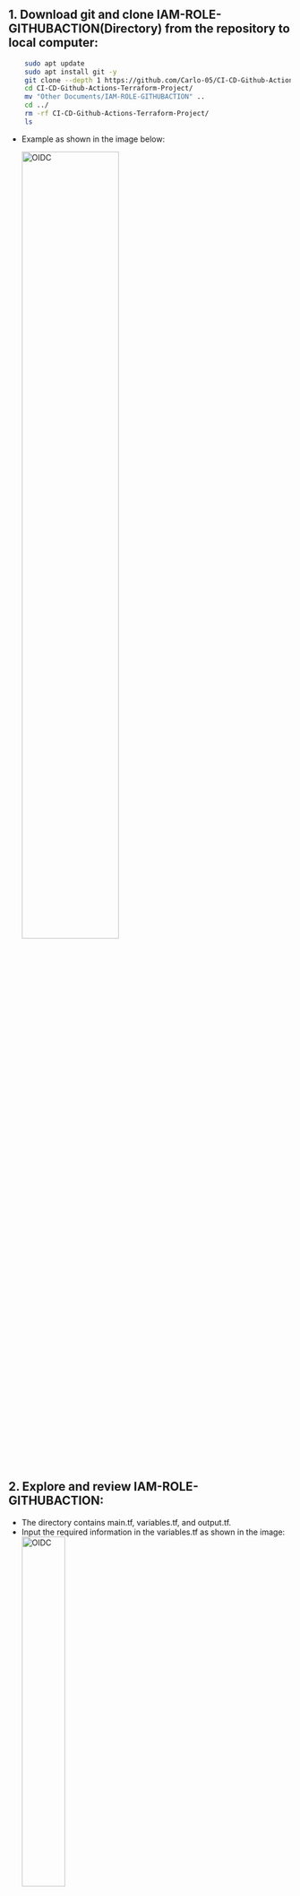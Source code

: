 ## **1.	Download git and clone IAM-ROLE-GITHUBACTION(Directory) from the repository to local computer:**

```bash
    sudo apt update
    sudo apt install git -y 
    git clone --depth 1 https://github.com/Carlo-05/CI-CD-Github-Actions-Terraform-Project.git
    cd CI-CD-Github-Actions-Terraform-Project/
    mv "Other Documents/IAM-ROLE-GITHUBACTION" ..
    cd ../
    rm -rf CI-CD-Github-Actions-Terraform-Project/
    ls
```
-   Example as shown in the image below:

    <div align="left">
    <img src="https://github.com/Carlo-05/CI-CD-Github-Actions-Terraform-Project/blob/main/Other%20Documents/Picture/IAM-ROLE-GITHUBACTION.png?raw=true" alt="OIDC"style="width: 60%; height: auto;">
    </div>

## **2.	Explore and review IAM-ROLE-GITHUBACTION:**
-	The directory contains main.tf, variables.tf, and output.tf.
-   Input the required information in the variables.tf as shown in the image:
    <div align="left">
    <img src="https://github.com/Carlo-05/CI-CD-Github-Actions-Terraform-Project/blob/main/Other%20Documents/Picture/HowTo_OIDC_variables-tf.png?raw=true" alt="OIDC"style="width: 40%; height: auto;">
    </div>
-   For more information about OIDC configuration for AWS, visit this [website](https://docs.github.com/en/actions/how-tos/secure-your-work/security-harden-deployments/oidc-in-aws).
-   As for the thumbprint used in the configuration. Here is the [link](https://github.blog/changelog/2022-01-13-github-actions-update-on-oidc-based-deployments-to-aws/).
    -   The OIDC thumbprint is the hashed identifier of the IdP’s SSL certificate. It ensures AWS trusts only the genuine GitHub OIDC provider when exchanging tokens for temporary credentials.

## **3.	Proceed applying the configuration:**
-	Before running any terraform commands, make sure you are inside the IAM-ROLE-GITHUBACTION directory.
-   Initializes the IAM-ROLE-GITHUBACTION directory and downloads the required provider plugins by executing this code:
```bash
    terraform init
```
-   Once the configuration has been initialized, the next step is to provision the infrastructure:
```bash
    terraform apply -auto-approve
```
-   Take note of the output **IAM role arn**. We will use it for Github Action configuration.
## **4.	Proceed to create repository secret and environmental secrets:**
-	Navigate through your forked repository in Github.
    
    <div align="left">
    <img src="https://github.com/Carlo-05/CI-CD-Github-Actions-Terraform-Project/blob/main/Other%20Documents/Picture/Secrets%20and%20variables_1.png?raw=true" alt="SecretsAndVariables "style="width: 40%; height: auto;">
    </div>

-   Select **Actions** from Secrets and variables.

    <div align="left">
    <img src="https://github.com/Carlo-05/CI-CD-Github-Actions-Terraform-Project/blob/main/Other%20Documents/Picture/Secrets%20and%20variables_2.png?raw=true" alt="SecretsAndVariables "style="width: 40%; height: auto;">
    </div>

-   Create a **new repository secret**.
    -   **Repository secrets** are secure credentials shared by all workflows in a repository.

    <div align="left">
    <img src="https://github.com/Carlo-05/CI-CD-Github-Actions-Terraform-Project/blob/main/Other%20Documents/Picture/Secrets%20and%20variables_3.png?raw=true" alt="SecretsAndVariables "style="width: 40%; height: auto;">
    </div>

    -   Insert the **IAM-ROLE-GITHUBACTION arn** as the value of IAM_ROLE_ARN from number 3. 

    <div align="left">
    <img src="https://github.com/Carlo-05/CI-CD-Github-Actions-Terraform-Project/blob/main/Other%20Documents/Picture/Secrets%20and%20variables_4.png?raw=true" alt="SecretsAndVariables "style="width: 40%; height: auto;">
    </div>

-   Create environment secret next.
-   **Environment secrets** are environment-specific credentials with added security controls for development(dev) and production(prod) deployments.

    <div align="left">
    <img src="https://github.com/Carlo-05/CI-CD-Github-Actions-Terraform-Project/blob/main/Other%20Documents/Picture/Secrets%20and%20variables_5.png?raw=true" alt="SecretsAndVariables "style="width: 40%; height: auto;">
    </div>

-   In order to create a environment secret, let's make us make environment first. Let's start with **dev**. 

  
    <div align="left">
    <img src="https://github.com/Carlo-05/CI-CD-Github-Actions-Terraform-Project/blob/main/Other%20Documents/Picture/Secrets%20and%20variables_6.png?raw=true" alt="SecretsAndVariables "style="width: 40%; height: auto;">
    </div>

    <div align="left">
    <img src="https://github.com/Carlo-05/CI-CD-Github-Actions-Terraform-Project/blob/main/Other%20Documents/Picture/Secrets%20and%20variables_7.png?raw=true" alt="SecretsAndVariables "style="width: 40%; height: auto;">
    </div>

-   Once the environment **dev** is created, let's add secret for this environment.

    <div align="left">
    <img src="https://github.com/Carlo-05/CI-CD-Github-Actions-Terraform-Project/blob/main/Other%20Documents/Picture/Secrets%20and%20variables_8.png?raw=true" alt="SecretsAndVariables "style="width: 40%; height: auto;">
    </div>

-   Add public key that we created earlier. With this key, we can connect via ssh from local computer to aws resources that will be established.
-   Obtain the the value of the public key first. Input this code into the local terminal.
  
```bash
    cat ~/.ssh/id_rsa.pub
```
-   Output should look like the picture below:
  
    <div align="left">
    <img src="https://github.com/Carlo-05/CI-CD-Github-Actions-Terraform-Project/blob/main/Other%20Documents/Picture/Secrets%20and%20variables_9.png?raw=true" alt="SecretsAndVariables "style="width: 80%; height: auto;">
    </div>

-   Copy and paste the **value** of the public key into the environment secret **ID_RSA_PUBLIC**.

    <div align="left">
    <img src="https://github.com/Carlo-05/CI-CD-Github-Actions-Terraform-Project/blob/main/Other%20Documents/Picture/Secrets%20and%20variables_10.png?raw=true" alt="SecretsAndVariables "style="width: 40%; height: auto;">
    </div>

-   Add the RDS credentials from the SSM Parameter Store created before to the environment secret. Repeat the procedure for other secrets.
-   ### ADD LINK for the rds credentials creation###

    <div align="left">
    <img src="https://github.com/Carlo-05/CI-CD-Github-Actions-Terraform-Project/blob/main/Other%20Documents/Picture/Secrets%20and%20variables_11.png?raw=true" alt="SecretsAndVariables "style="width: 40%; height: auto;">
    </div>

    -   For this project, I used this RDS credentials:
        ```bash
        #Parameter store
        ssm_db_name = /projectdb/database 
        ssm_db_username = /projectdb/username
        ssm_db_password = /projectdb/password
        ssm_db_endpoint = /projectdb/endpoint
        ```

### *Note: In GitHub Actions, the **names** of repository secrets, environment secrets, and repository/environment variables are normalized to uppercase. This means even if you define a variable name as ssm_db_name, GitHub will expose it as SSM_DB_NAME when injected into the runtime environment.* ###

-   Repeat the procedure of creating environment secrets for **prod** environment as well. The secrets are the same value as dev environment. See image below:

    <div align="left">
    <img src="https://github.com/Carlo-05/CI-CD-Github-Actions-Terraform-Project/blob/main/Other%20Documents/Picture/Secrets%20and%20variables_12.png?raw=true" alt="SecretsAndVariables "style="width: 40%; height: auto;">
    </div>

## **5. Create environment variables for dev and prod:**
-   Add environment variables.
    <div align="left">
    <img src="https://github.com/Carlo-05/CI-CD-Github-Actions-Terraform-Project/blob/main/Other%20Documents/Picture/Secrets%20and%20variables_13.png?raw=true" alt="SecretsAndVariables "style="width: 40%; height: auto;">
    </div>

    <div align="left">
    <img src="https://github.com/Carlo-05/CI-CD-Github-Actions-Terraform-Project/blob/main/Other%20Documents/Picture/Secrets%20and%20variables_14.png?raw=true" alt="SecretsAndVariables "style="width: 40%; height: auto;">
    </div>

-  ### **dev** ###
    ```bash

        # Github Actions Workflow variables
        AWS_REGION = us-west-2
        BACKEND_BUCKET = <Your S3 Bucket Name>
        BACKEND_KEY = GitHubActions/dev/terraform.tfstate
        BACKEND_REGION = us-west-2

        # VPC
        SELECT_REGION = west-2
        VPC_CIDR_BLOCK = 10.0.0.0/16
        PRIVATE_SUBNET_COUNt = 2
        PUBLIC_SUBNET_COUNT = 2

        # EC2 webapp
        SELECT_AMI = linux2 # choose between linux2(ec2-user) and ubuntu(ubuntu)
        INSTANCE_TYPE = t2.micro

        # Security Group
        CREATE_ASG_ALB_SG = false
        CREATE_BASTION_SG = false
        CREATE_WEBAPPINSTANCE_SG = true

        #RDS 
        DB_IDENTIFIER = projectdb
        DB_ENGINE = mysql
        DB_ENGINE_VERSION = 8.0
        DB_INSTANCE_CLASS = db.t3.micro #change to db.t3.medium for multi-az
        DB_ALLOCATED_STORAGE = 20
        DB_MULTI_AZ = false

        # TAGS
        #local tags
        ENV = dev
        PROJECT_NAME = cicd-GitHub-Action

        # Vpc tags
        VPC_TAG = MyVPC
        IGW_TAG = MyIgw
        PRIVATE_SUBNET_TAG = private
        PUBLIC_SUBNET_TAG = public
        PUBLIC_RT_TAG = public-rt
        PRIVATE_RT1_TAG = private-rt-1
        PRIVATE_RT2_TAG = private-rt-2

        # Security Group tags
        DBSG_TAG = dbsg-GitHub-Action
        ALB_SG_TAG = MyALB-sg
        ASG_SG_TAG = asg-sg
        WEBAPP_SG_TAG = Webappsg-GitHub-Action
        BASTION_SG_TAG = bastionsg-GitHub-Action

        #RDS tag
        DB_SUBNETGROUP_TAG = db-subnet-group-GitHub-Action

        # Iam role tag
        IAM_ROLE_TAG = GitHub-Action-role

        # Keypair tag
        KEYPAIR_TAG = GitHub-Action-key

        # EC2 WebApp Tag
        EC2_WEBAPP_TAG = webapp-GitHub-Action
        
    ```

-  ### **prod** ###
    ```bash

        # Github Actions Workflow variables
        AWS_REGION = us-west-2
        BACKEND_BUCKET = <Your S3 Bucket Name>
        BACKEND_KEY	= GitHubActions/prod/terraform.tfstate	
        BACKEND_REGION = us-west-2

        # VPC
        SELECT_REGION = west-2
        VPC_CIDR_BLOCK = 10.0.0.0/16
        PUBLIC_SUBNET_COUNT = 2
        PRIVATE_SUBNET_COUNT = 4

        # Security Group
        CREATE_ASG_ALB_SG = true
        CREATE_BASTION_SG = true
        CREATE_WEBAPPINSTANCE_SG = false

        #ALB
        S3_BUCKET_ALB_LOGS = <Your S3 Bucket Name>
        ALB_LOGS_PREFIX = prod-github-action

        #RDS 
        DB_IDENTIFIER = projectdb
        DB_ENGINE = mysql
        DB_ENGINE_VERSION = 8.0
        DB_INSTANCE_CLASS = db.t3.medium #change to db.t3.medium for multi-az. db.t3.micro for single instance
        DB_ALLOCATED_STORAGE = 20
        DB_MULTI_AZ = true

        # EC2 webapp/bastion/vault/ASG 
        SELECT_AMI = ubuntu # choose between linux2(ec2-user) and ubuntu(ubuntu)
        INSTANCE_TYPE = t2.micro

        # TAGS
        #local tags
        ENV = prod
        PROJECT_NAME = cicd-GitHub-Action

        # VPC tags
        VPC_TAG = MyVPC
        IGW_TAG = MyIgw
        PUBLIC_SUBNET_TAG = public
        PRIVATE_SUBNET_TAG = private
        PUBLIC_RT_TAG = public-rt
        PRIVATE_RT1_TAG = private-rt-1
        PRIVATE_RT2_TAG = private-rt-2

        # Security Group tags
        DBSG_TAG = dbsg-GitHub-Action
        ALB_SG_TAG = MyALB-sg
        ASG_SG_TAG = asg-sg
        WEBAPP_SG_TAG = Webappsg-GitHub-Action
        BASTION_SG_TAG = bastionsg-GitHub-Action

        #RDS tags
        DB_SUBNETGROUP_TAG = db-subnet-group-GitHub-Action

        #NAT tags
        NATGATEWAY_TAG = MyNAT
        EIP_TAG = MyElasticIP

        # Iam role tag
        IAM_ROLE_TAG = GitHub-Action-role

        # Keypair tag
        KEYPAIR_TAG = GitHub-Action-key

        # ALB tags
        WEBAPP_ALB_TAG = MyALB-GitHub-Action
        WEBAPP_TARGET_GROUP_TAG = WebApp-TG-GitHub-Action
        ALB_LISTENER_TAG = ALB-Listener

        # ASG tags
        WEBAPP_ASG_TEMPLATE_TAG = WebApp-Template-GitHub-Action
        WEBAPP_ASG_TAG = WebApp-ASG-GitHub-Action

        # Bastion Host tags
        BASTION_TAG = bastionhost-GitHub-Action        
    ```
### ***Note: Make sure that you are in the correct environment (dev or prod).*** ###

-   The environments should looked like the image below:
    <div align="left">
    <img src="https://github.com/Carlo-05/CI-CD-Github-Actions-Terraform-Project/blob/main/Other%20Documents/Picture/Secrets%20and%20variables_15.png?raw=true" alt="SecretsAndVariables "style="width: 40%; height: auto;">
    </div>

